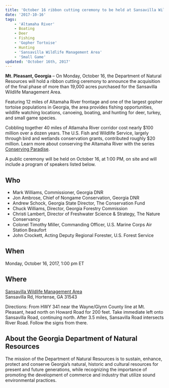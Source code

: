 ```yaml
---
title: 'October 16 ribbon cutting ceremony to be held at Sansavilla Wildlife Management Area'
date: '2017-10-16'
tags:
    - 'Altamaha River'
    - Boating
    - Deer
    - Fishing
    - 'Gopher Tortoise'
    - Hunting
    - 'Sansavilla Wildlife Management Area'
    - 'Small Game'
updated: 'October 16th, 2017'
---
```


**Mt. Pleasant, Georgia** – On Monday, October 16, the Department of Natural Resources will hold a ribbon cutting ceremony to announce the acquisition of the final phase of more than 19,000 acres purchased for the Sansavilla Wildlife Management Area.

Featuring 12 miles of Altamaha River frontage and one of the largest gopher tortoise populations in Georgia, the area provides fishing opportunities, wildlife watching locations, canoeing, boating, and hunting for deer, turkey, and small game species.

Cobbling together 40 miles of Atlamaha River corridor cost nearly $100 million over a dozen years. The U.S. Fish and Wildlife Service, largely through bird and wetlands conservation grants, contributed roughly $20 million. Learn more about conserving the Altamaha River with the series [Conserving Paradise](/conserving-paradise).

A public ceremony will be held on October 16, at 1:00 PM, on site and will include a program of speakers listed below.

## Who

  - Mark Williams, Commissioner, Georgia DNR
  - Jon Ambrose, Chief of Nongame Conservation, Georgia DNR
  - Andrew Schock, Georgia State Director, The Conservation Fund
  - Chuck Williams, Director, Georgia Forestry Commission
  - Christi Lambert, Director of Freshwater Science & Strategy, The Nature Conservancy
  - Colonel Timothy Miller, Commanding Officer, U.S. Marine Corps Air Station Beaufort
  - John Crockett, Acting Deputy Regional Forester, U.S. Forest Service

## When

Monday, October 16, 2017, 1:00 pm ET

## Where

[Sansavilla Wildlife Management Area](http://georgiawildlife.com/sansavilla-wma)  
Sansavilla Rd, Hortense, GA 31543

Directions: From HWY 341 near the Wayne/Glynn County line at Mt. Pleasant, head north on Howard Road for 200 feet. Take immediate left onto Sansavilla Road, continuing north. After 3.5 miles, Sansavilla Road intersects River Road. Follow the signs from there.

## About the Georgia Department of Natural Resources

The mission of the Department of Natural Resources is to sustain, enhance, protect and conserve Georgia’s natural, historic
and cultural resources for present and future generations, while recognizing the importance of promoting the development of
commerce and industry that utilize sound environmental practices.
